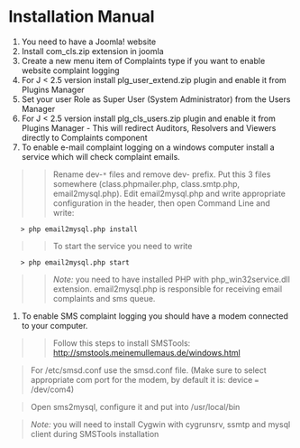 # Installation Manual #

  1. You need to have a Joomla! website
  1. Install com\_cls.zip extension in joomla
  1. Create a new menu item of Complaints type if you want to enable website complaint logging
  1. For J < 2.5 version install plg\_user\_extend.zip plugin and enable it from Plugins Manager
  1. Set your user Role as Super User (System Administrator) from the Users Manager
  1. For J < 2.5 version install plg\_cls\_users.zip plugin and enable it from Plugins Manager - This will redirect Auditors, Resolvers and Viewers directly to Complaints component
  1. To enable e-mail complaint logging on a windows computer install a service which will check complaint emails.
> > Rename dev-`*` files and remove dev- prefix. Put this 3 files somewhere (class.phpmailer.php, class.smtp.php, email2mysql.php). Edit email2mysql.php and write appropriate configuration in the header, then open Command Line and write:
```
   > php email2mysql.php install
```
> > To start the service you need to write
```
   > php email2mysql.php start
```
> > _Note:_ you need to have installed PHP with php\_win32service.dll extension.
> > email2mysql.php is responsible for receiving email complaints and sms queue.
  1. To enable SMS complaint logging you should have a modem connected to your computer.
> > Follow this steps to install SMSTools: http://smstools.meinemullemaus.de/windows.html


> For /etc/smsd.conf use the smsd.conf file. (Make sure to select appropriate com port for the modem, by default it is: device `=` /dev/com4)

> Open sms2mysql, configure it and put into /usr/local/bin

> _Note:_ you will need to install Cygwin with cygrunsrv, ssmtp and mysql client during SMSTools installation